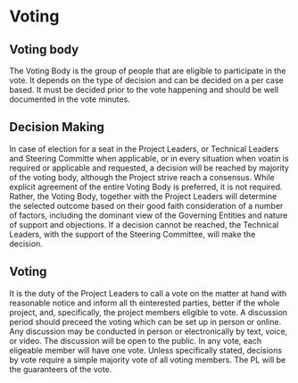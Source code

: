 # Voting

## Voting body
The Voting Body is the group of people that are eligible to participate in the vote. It depends on the type of decision and can be decided on a per case based. 
It must be decided prior to the vote happening and should be well documented in the vote minutes. 

## Decision Making
In case of election for a seat in the Project Leaders, or Technical Leaders and Steering Committe when applicable, or in every situation when voatin is required or applicable and requested, a decision will be reached by majority of the voting body, although the Project strive reach a consensus. 
While explicit agreement of the entire Voting Body is preferred, 
it is not required. Rather, the Voting Body, together with the Project Leaders will determine the selected outcome based on their good faith consideration of a number of factors, including the dominant view of the Governing Entities and nature of support and objections. 
If a decision cannot be reached, the Technical Leaders, with the support of the Steering Committee, will make the decision.

## Voting
It is the duty of the Project Leaders to call a vote on the matter at hand with reasonable notice and inform all th einterested parties, better if the whole project, and, specifically, the project members eligible to vote.
A discussion period should preceed the voting which can be set up in person or online. Any discussion may be conducted in person or electronically by text, voice, or video. The discussion will be open to the public. 
In any vote, each eligeable member will have one vote. 
Unless specifically stated, decisions by vote require a simple majority vote of all voting members.
The PL will be the guaranteers of the vote.